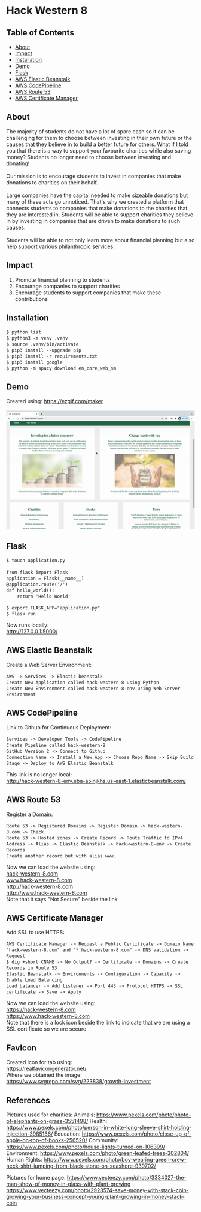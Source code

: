# Hack Western 8

## Table of Contents
- [About](#About)
- [Impact](#Impact)
- [Installation](#Installation)
- [Demo](#Demo)
- [Flask](#Flask)
- [AWS Elastic Beanstalk](#AWS-Elastic-Beanstalk)
- [AWS CodePipeline ](#AWS-CodePipeline )
- [AWS Route 53](#AWS-Route-53)
- [AWS Certificate Manager](#AWS-Certificate-Manager)

## About
The majority of students do not have a lot of spare cash so it can be challenging for them to choose between investing in their own future or the causes that they believe in to build a better future for others. What if I told you that there is a way to support your favourite charities while also saving money? Students no longer need to choose between investing and donating!<br/><br/>
Our mission is to encourage students to invest in companies that make donations to charities on their behalf.<br/><br/>
Large companies have the capital needed to make sizeable donations but many of these acts go unnoticed. That's why we created a platform that connects students to companies that make donations to the charities that they are interested in. Students will be able to support charities they believe in by investing in companies that are driven to make donations to such causes.<br/><br/>
Students will be able to not only learn more about financial planning but also help support various philanthropic services.<br/>

## Impact
1. Promote financial planning to students
2. Encourage companies to support charities
3. Encourage students to support companies that make these contributions

## Installation
```shell script
$ python list
$ python3 -m venv .venv
$ source .venv/bin/activate
$ pip3 install --upgrade pip
$ pip3 install -r requirements.txt
$ pip3 install google
$ python -m spacy download en_core_web_sm
```

## Demo
Created using: https://ezgif.com/maker<br/><br/>
  ![](./static/img/demo.gif)

## Flask
```shell script
$ touch application.py

from flask import Flask
application = Flask(__name__)
@application.route('/')
def hello_world():
	return 'Hello World'
```
```shell script
$ export FLASK_APP="application.py"
$ flask run
```
Now runs locally: <br/>
http://127.0.0.1:5000/<br/>

## AWS Elastic Beanstalk
Create a Web Server Environment: 
```shell script
AWS -> Services -> Elastic beanstalk
Create New Application called hack-western-8 using Python
Create New Environment called hack-western-8-env using Web Server Environment
```
## AWS CodePipeline
Link to Github for Continuous Deployment:
```shell script
Services -> Developer Tools -> CodePipeline
Create Pipeline called hack-western-8
GitHub Version 2 -> Connect to Github
Connection Name -> Install a New App -> Choose Repo Name -> Skip Build Stage -> Deploy to AWS Elastic Beanstalk
```
This link is no longer local: <br/>
http://hack-western-8-env.eba-a5injkhs.us-east-1.elasticbeanstalk.com/ <br/>

## AWS Route 53
Register a Domain:
```shell script
Route 53 -> Registered Domains -> Register Domain -> hack-western-8.com -> Check
Route 53 -> Hosted zones -> Create Record -> Route Traffic to IPv4 Address -> Alias -> Elastic Beanstalk -> hack-western-8-env -> Create Records
Create another record but with alias www.
```
Now we can load the website using:<br/>
[hack-western-8.com](http://hack-western-8.com)<br/>
www.hack-western-8.com<br/>
http://hack-western-8.com<br/>
http://www.hack-western-8.com<br/>
Note that it says "Not Secure" beside the link<br/>

## AWS Certificate Manager
Add SSL to use HTTPS: 
```shell script
AWS Certificate Manager -> Request a Public Certificate -> Domain Name "hack-western-8.com" and "*.hack-western-8.com" -> DNS validation -> Request
$ dig +short CNAME -> No Output? -> Certificate -> Domains -> Create Records in Route 53
Elastic Beanstalk -> Environments -> Configuration -> Capacity -> Enable Load Balancing
Load balancer -> Add listener -> Port 443 -> Protocol HTTPS -> SSL certificate -> Save -> Apply
```
Now we can load the website using:<br/>
https://hack-western-8.com<br/>
https://www.hack-western-8.com<br/>
Note that there is a lock icon beside the link to indicate that we are using a SSL certificate so we are secure<br/>

## FavIcon
Created icon for tab using:<br/>
https://realfavicongenerator.net/<br/>
Where we obtained the image:<br/>
https://www.svgrepo.com/svg/223838/growth-investment<br/>

## References
Pictures used for charities:
Animals: https://www.pexels.com/photo/photo-of-elephants-on-grass-3551498/
Health: https://www.pexels.com/photo/person-in-white-long-sleeve-shirt-holding-injection-3985166/
Education: https://www.pexels.com/photo/close-up-of-apple-on-top-of-books-256520/
Community: https://www.pexels.com/photo/house-lights-turned-on-106399/
Environment: https://www.pexels.com/photo/green-leafed-trees-302804/
Human Rights: https://www.pexels.com/photo/boy-wearing-green-crew-neck-shirt-jumping-from-black-stone-on-seashore-939702/

Pictures for home page:
https://www.vecteezy.com/photo/3334027-the-man-show-of-money-in-glass-with-plant-growing
https://www.vecteezy.com/photo/2928574-save-money-with-stack-coin-growing-your-business-concept-young-plant-growing-in-money-stack-coin

